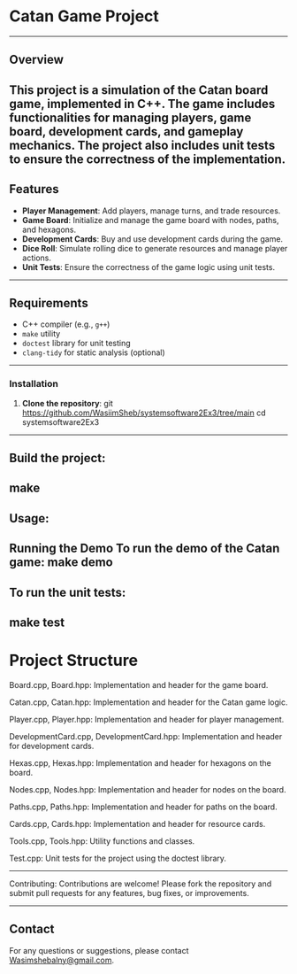 # Catan Game Project
--------------------------------------------------------------------------------------------------------------------------------
## Overview

This project is a simulation of the Catan board game, implemented in C++. The game includes functionalities for managing players, game board, development cards, and gameplay mechanics. The project also includes unit tests to ensure the correctness of the implementation.
--------------------------------------------------------------------------------------------------------------------------------
## Features

- **Player Management**: Add players, manage turns, and trade resources.
- **Game Board**: Initialize and manage the game board with nodes, paths, and hexagons.
- **Development Cards**: Buy and use development cards during the game.
- **Dice Roll**: Simulate rolling dice to generate resources and manage player actions.
- **Unit Tests**: Ensure the correctness of the game logic using unit tests.
--------------------------------------------------------------------------------------------------------------------------------
## Requirements

- C++ compiler (e.g., `g++`)
- `make` utility
- `doctest` library for unit testing
- `clang-tidy` for static analysis (optional)
--------------------------------------------------------------------------------------------------------------------------------
### Installation
1. **Clone the repository**:
   git https://github.com/WasiimSheb/systemsoftware2Ex3/tree/main
   cd systemsoftware2Ex3
--------------------------------------------------------------------------------------------------------------------------------
## Build the project:
  make
--------------------------------------------------------------------------------------------------------------------------------
## Usage:
   Running the Demo
  To run the demo of the Catan game:
   make demo
--------------------------------------------------------------------------------------------------------------------------------
## To run the unit tests:
  make test
--------------------------------------------------------------------------------------------------------------------------------
# Project Structure
  Board.cpp, Board.hpp: Implementation and header for the game board.
  
  Catan.cpp, Catan.hpp: Implementation and header for the Catan game logic.
  
  Player.cpp, Player.hpp: Implementation and header for player management.
  
  DevelopmentCard.cpp, DevelopmentCard.hpp: Implementation and header for development cards.
  
  Hexas.cpp, Hexas.hpp: Implementation and header for hexagons on the board.
  
  Nodes.cpp, Nodes.hpp: Implementation and header for nodes on the board.
  
  Paths.cpp, Paths.hpp: Implementation and header for paths on the board.
  
  Cards.cpp, Cards.hpp: Implementation and header for resource cards.
  
  Tools.cpp, Tools.hpp: Utility functions and classes.
  
  Test.cpp: Unit tests for the project using the doctest library.
  
  --------------------------------------------------------------------------------------------------------------------------------
  Contributing: 
  Contributions are welcome! Please fork the repository and submit pull requests for any features, bug fixes, or improvements.
  
--------------------------------------------------------------------------------------------------------------------------------
## Contact
  For any questions or suggestions, please contact Wasimshebalny@gmail.com.
